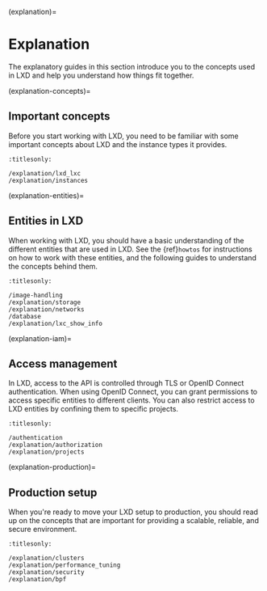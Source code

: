 (explanation)=
# Explanation

The explanatory guides in this section introduce you to the concepts used in LXD and help you understand how things fit together.

(explanation-concepts)=
## Important concepts

Before you start working with LXD, you need to be familiar with some important concepts about LXD and the instance types it provides.

```{toctree}
:titlesonly:

/explanation/lxd_lxc
/explanation/instances
```

(explanation-entities)=
## Entities in LXD

When working with LXD, you should have a basic understanding of the different entities that are used in LXD.
See the {ref}`howtos` for instructions on how to work with these entities, and the following guides to understand the concepts behind them.

```{toctree}
:titlesonly:

/image-handling
/explanation/storage
/explanation/networks
/database
/explanation/lxc_show_info
```

(explanation-iam)=
## Access management

In LXD, access to the API is controlled through TLS or OpenID Connect authentication.
When using OpenID Connect, you can grant permissions to access specific entities to different clients.
You can also restrict access to LXD entities by confining them to specific projects.

```{toctree}
:titlesonly:

/authentication
/explanation/authorization
/explanation/projects
```

(explanation-production)=
## Production setup

When you're ready to move your LXD setup to production, you should read up on the concepts that are important for providing a scalable, reliable, and secure environment.

```{toctree}
:titlesonly:

/explanation/clusters
/explanation/performance_tuning
/explanation/security
/explanation/bpf
```
